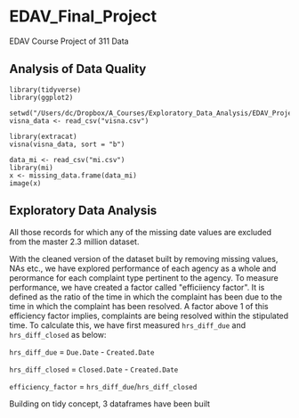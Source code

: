 # EDAV_Final_Project
EDAV Course Project of 311 Data

## Analysis of Data Quality

```{r}
library(tidyverse)
library(ggplot2)

setwd("/Users/dc/Dropbox/A_Courses/Exploratory_Data_Analysis/EDAV_Project")
visna_data <- read_csv("visna.csv")

library(extracat)
visna(visna_data, sort = "b")

data_mi <- read_csv("mi.csv")
library(mi)
x <- missing_data.frame(data_mi)
image(x)
```

## Exploratory Data Analysis


All those records for which any of the missing date values are excluded from the master 2.3 million dataset.  

With the cleaned version of the dataset built by removing missing values, NAs etc.,  we have explored performance of each agency as a whole and perormance for each complaint type pertinent to the agency. To measure performance, we have created a factor called "efficiiency factor". It is defined as the ratio of the time in which the complaint has been due to the time in which the complaint has been resolved. A factor above 1 of this efficiency factor implies, complaints are being resolved within the stipulated time. To calculate this, we have first measured `hrs_diff_due` and `hrs_diff_closed` as below:

`hrs_diff_due` = `Due.Date` - `Created.Date`

`hrs_diff_closed` = `Closed.Date` - `Created.Date`

`efficiency_factor` = `hrs_diff_due`/`hrs_diff_closed`

Building on tidy concept, 3 dataframes have been built 

